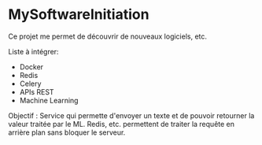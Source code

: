 # MySoftwareInitiation
Ce projet me permet de découvrir de nouveaux logiciels, etc. 

Liste à intégrer:
- Docker
- Redis
- Celery
- APIs REST
- Machine Learning

Objectif : 
Service qui permette d'envoyer un texte et de pouvoir retourner la valeur traitée par le ML.
Redis, etc. permettent de traiter la requête en arrière plan sans bloquer le serveur. 
